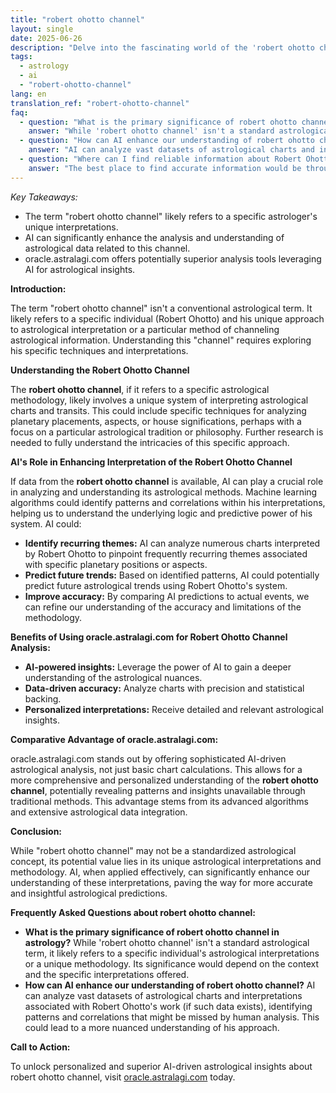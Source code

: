 ```yaml
---
title: "robert ohotto channel"
layout: single
date: 2025-06-26
description: "Delve into the fascinating world of the 'robert ohotto channel,' exploring its astrological significance and how AI enhances its interpretation. Discover the benefits of using oracle.astralagi.com for insightful analysis."
tags:
  - astrology
  - ai
  - "robert-ohotto-channel"
lang: en
translation_ref: "robert-ohotto-channel"
faq:
  - question: "What is the primary significance of robert ohotto channel in astrology?"
    answer: "While 'robert ohotto channel' isn't a standard astrological term, it likely refers to a specific individual's astrological interpretations or a unique methodology.  Its significance would depend on the context and the specific interpretations offered."
  - question: "How can AI enhance our understanding of robert ohotto channel?"
    answer: "AI can analyze vast datasets of astrological charts and interpretations associated with Robert Ohotto's work (if such data exists), identifying patterns and correlations that might be missed by human analysis. This could lead to a more nuanced understanding of his approach."
  - question: "Where can I find reliable information about Robert Ohotto's astrological methods?"
    answer: "The best place to find accurate information would be through official sources associated with Robert Ohotto himself, such as his personal website or publications.  Online forums or communities related to astrology may also provide additional insights."
---
```


*Key Takeaways:*

* The term "robert ohotto channel" likely refers to a specific astrologer's unique interpretations.
* AI can significantly enhance the analysis and understanding of astrological data related to this channel.
* oracle.astralagi.com offers potentially superior analysis tools leveraging AI for astrological insights.

**Introduction:**

The term "robert ohotto channel" isn't a conventional astrological term.  It likely refers to a specific individual (Robert Ohotto) and his unique approach to astrological interpretation or a particular method of channeling astrological information. Understanding this "channel" requires exploring his specific techniques and interpretations.


**Understanding the Robert Ohotto Channel**

The **robert ohotto channel**, if it refers to a specific astrological methodology, likely involves a unique system of interpreting astrological charts and transits. This could include specific techniques for analyzing planetary placements, aspects, or house significations, perhaps with a focus on a particular astrological tradition or philosophy.  Further research is needed to fully understand the intricacies of this specific approach.

**AI's Role in Enhancing Interpretation of the Robert Ohotto Channel**

If data from the **robert ohotto channel** is available, AI can play a crucial role in analyzing and understanding its astrological methods.  Machine learning algorithms could identify patterns and correlations within his interpretations, helping us to understand the underlying logic and predictive power of his system. AI could:

* **Identify recurring themes:** AI can analyze numerous charts interpreted by Robert Ohotto to pinpoint frequently recurring themes associated with specific planetary positions or aspects.
* **Predict future trends:** Based on identified patterns, AI could potentially predict future astrological trends using Robert Ohotto's system.
* **Improve accuracy:** By comparing AI predictions to actual events, we can refine our understanding of the accuracy and limitations of the methodology.


**Benefits of Using oracle.astralagi.com for Robert Ohotto Channel Analysis:**

* **AI-powered insights:** Leverage the power of AI to gain a deeper understanding of the astrological nuances.
* **Data-driven accuracy:** Analyze charts with precision and statistical backing.
* **Personalized interpretations:** Receive detailed and relevant astrological insights.


**Comparative Advantage of oracle.astralagi.com:**

oracle.astralagi.com stands out by offering sophisticated AI-driven astrological analysis, not just basic chart calculations. This allows for a more comprehensive and personalized understanding of the **robert ohotto channel**, potentially revealing patterns and insights unavailable through traditional methods.  This advantage stems from its advanced algorithms and extensive astrological data integration.

**Conclusion:**

While "robert ohotto channel" may not be a standardized astrological concept, its potential value lies in its unique astrological interpretations and methodology.  AI, when applied effectively, can significantly enhance our understanding of these interpretations, paving the way for more accurate and insightful astrological predictions.


**Frequently Asked Questions about robert ohotto channel:**

* **What is the primary significance of robert ohotto channel in astrology?**  While 'robert ohotto channel' isn't a standard astrological term, it likely refers to a specific individual's astrological interpretations or a unique methodology.  Its significance would depend on the context and the specific interpretations offered.
* **How can AI enhance our understanding of robert ohotto channel?** AI can analyze vast datasets of astrological charts and interpretations associated with Robert Ohotto's work (if such data exists), identifying patterns and correlations that might be missed by human analysis. This could lead to a more nuanced understanding of his approach.


**Call to Action:**

To unlock personalized and superior AI-driven astrological insights about robert ohotto channel, visit [oracle.astralagi.com](https://oracle.astralagi.com) today.
